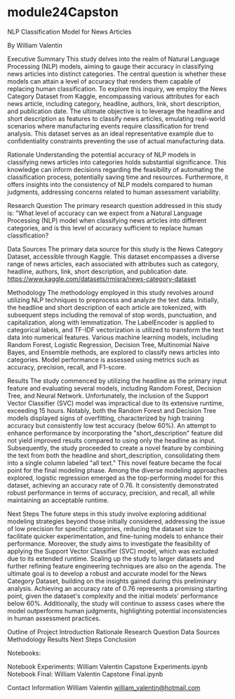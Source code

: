 # module24Capston

NLP Classification Model for News Articles

By William Valentin 

Executive Summary
This study delves into the realm of Natural Language Processing (NLP) models, aiming to gauge their accuracy in classifying news articles into distinct categories. The central question is whether these models can attain a level of accuracy that renders them capable of replacing human classification. To explore this inquiry, we employ the News Category Dataset from Kaggle, encompassing various attributes for each news article, including category, headline, authors, link, short description, and publication date. The ultimate objective is to leverage the headline and short description as features to classify news articles, emulating real-world scenarios where manufacturing events require classification for trend analysis. This dataset serves as an ideal representative example due to confidentiality constraints preventing the use of actual manufacturing data.

Rationale
Understanding the potential accuracy of NLP models in classifying news articles into categories holds substantial significance. This knowledge can inform decisions regarding the feasibility of automating the classification process, potentially saving time and resources. Furthermore, it offers insights into the consistency of NLP models compared to human judgments, addressing concerns related to human assessment variability.

Research Question
The primary research question addressed in this study is: "What level of accuracy can we expect from a Natural Language Processing (NLP) model when classifying news articles into different categories, and is this level of accuracy sufficient to replace human classification?

Data Sources
The primary data source for this study is the News Category Dataset, accessible through Kaggle. This dataset encompasses a diverse range of news articles, each associated with attributes such as category, headline, authors, link, short description, and publication date.
https://www.kaggle.com/datasets/rmisra/news-category-dataset

Methodology
The methodology employed in this study revolves around utilizing NLP techniques to preprocess and analyze the text data. Initially, the headline and short description of each article are tokenized, with subsequent steps including the removal of stop words, punctuation, and capitalization, along with lemmatization. The LabelEncoder is applied to categorical labels, and TF-IDF vectorization is utilized to transform the text data into numerical features. Various machine learning models, including Random Forest, Logistic Regression, Decision Tree, Multinomial Naive Bayes, and Ensemble methods, are explored to classify news articles into categories. Model performance is assessed using metrics such as accuracy, precision, recall, and F1-score.

Results
The study commenced by utilizing the headline as the primary input feature and evaluating several models, including Random Forest, Decision Tree, and Neural Network. Unfortunately, the inclusion of the Support Vector Classifier (SVC) model was impractical due to its extensive runtime, exceeding 15 hours. Notably, both the Random Forest and Decision Tree models displayed signs of overfitting, characterized by high training accuracy but consistently low test accuracy (below 60%). An attempt to enhance performance by incorporating the "short_description" feature did not yield improved results compared to using only the headline as input. Subsequently, the study proceeded to create a novel feature by combining the text from both the headline and short_description, consolidating them into a single column labeled "all text." This novel feature became the focal point for the final modeling phase. Among the diverse modeling approaches explored, logistic regression emerged as the top-performing model for this dataset, achieving an accuracy rate of 0.76. It consistently demonstrated robust performance in terms of accuracy, precision, and recall, all while maintaining an acceptable runtime.

Next Steps
The future steps in this study involve exploring additional modeling strategies beyond those initially considered, addressing the issue of low precision for specific categories, reducing the dataset size to facilitate quicker experimentation, and fine-tuning models to enhance their performance. Moreover, the study aims to investigate the feasibility of applying the Support Vector Classifier (SVC) model, which was excluded due to its extended runtime. Scaling up the study to larger datasets and further refining feature engineering techniques are also on the agenda. The ultimate goal is to develop a robust and accurate model for the News Category Dataset, building on the insights gained during this preliminary analysis. Achieving an accuracy rate of 0.76 represents a promising starting point, given the dataset's complexity and the initial models' performance below 60%. Additionally, the study will continue to assess cases where the model outperforms human judgments, highlighting potential inconsistencies in human assessment practices.

Outline of Project
Introduction
Rationale
Research Question
Data Sources
Methodology
Results
Next Steps
Conclusion

Notebooks:

Notebook Experiments: William Valentin Capstone Experiments.ipynb
Notebook Final: William Valentin Capstone Final.ipynb

Contact Information 
William Valentin
william_valentin@hotmail.com
